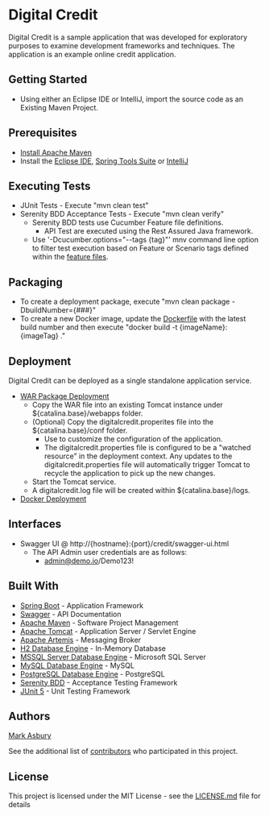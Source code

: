 # Digital Credit

Digital Credit is a sample application that was developed for exploratory purposes to examine development frameworks and techniques. The application is an example online credit application.

## Getting Started

* Using either an Eclipse IDE or IntelliJ, import the source code as an Existing Maven Project. 

## Prerequisites

* [Install Apache Maven](https://maven.apache.org/install.html)
* Install the [Eclipse IDE](https://www.eclipse.org/ide/), [Spring Tools Suite](https://spring.io/tools) or [IntelliJ](https://www.jetbrains.com/idea/)

## Executing Tests

* JUnit Tests - Execute "mvn clean test"
* Serenity BDD Acceptance Tests - Execute "mvn clean verify"
  * Serenity BDD tests use Cucumber Feature file definitions. 
    * API Test are executed using the Rest Assured Java framework.
  * Use '-Dcucumber.options="--tags {tag}"' mnv command line option to filter test execution based on Feature or Scenario tags defined within the [feature files](src/test/resources/features).

## Packaging

* To create a deployment package, execute "mvn clean package -DbuildNumber={###}"
* To create a new Docker image, update the [Dockerfile](Dockerfile) with the latest build number and then execute "docker build -t {imageName}:{imageTag} ."

## Deployment

Digital Credit can be deployed as a single standalone application service.

* [WAR Package Deployment](https://bintray.com/asburymr/Digital-Bank/Digital-Credit)
  * Copy the WAR file into an existing Tomcat instance under ${catalina.base}/webapps folder. 
  * (Optional) Copy the digitalcredit.properites file into the ${catalina.base}/conf folder. 
    * Use to customize the configuration of the application.
    * The digitalcredit.properties file is configured to be a "watched resource" in the deployment context. Any updates to the digitalcredit.properties file will automatically trigger Tomcat to recycle the application to pick up the new changes.
  * Start the Tomcat service.
  * A digitalcredit.log file will be created within ${catalina.base}/logs.
* [Docker Deployment](https://hub.docker.com/r/asburymr/digitalcredit)


## Interfaces

* Swagger UI @ http://{hostname}:{port}/credit/swagger-ui.html
  * The API Admin user credentials are as follows:
    * admin@demo.io/Demo123!

## Built With

* [Spring Boot](https://spring.io/projects/spring-boot) - Application Framework
* [Swagger](https://swagger.io/) - API Documentation
* [Apache Maven](https://maven.apache.org/) - Software Project Management
* [Apache Tomcat](http://tomcat.apache.org/) - Application Server / Servlet Engine
* [Apache Artemis](https://activemq.apache.org/components/artemis/) - Messaging Broker
* [H2 Database Engine](https://www.h2database.com/html/main.html) - In-Memory Database
* [MSSQL Server Database Engine](https://www.microsoft.com/en-us/sql-server/default.aspx) - Microsoft SQL Server
* [MySQL Database Engine](https://www.mysql.com/) - MySQL 
* [PostgreSQL Database Engine](https://www.postgresql.org/) - PostgreSQL
* [Serenity BDD](http://www.thucydides.info/#/) - Acceptance Testing Framework
* [JUnit 5](https://junit.org/junit5/) - Unit Testing Framework
## Authors

[Mark Asbury](https://github.com/asburymr)

See the additional list of [contributors](https://github.com/asburymr/Digital-Credit/graphs/contributors) who participated in this project.

## License

This project is licensed under the MIT License - see the [LICENSE.md](LICENSE.md) file for details
